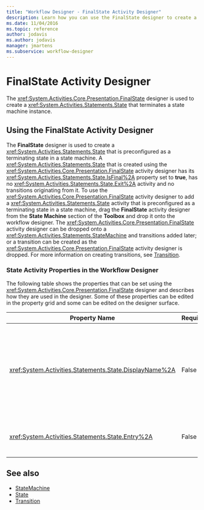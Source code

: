 ```yaml
---
title: "Workflow Designer - FinalState Activity Designer"
description: Learn how you can use the FinalState designer to create a State that terminates a state machine instance.
ms.date: 11/04/2016
ms.topic: reference
author: jodavis
ms.author: jodavis
manager: jmartens
ms.subservice: workflow-designer
---
```

# FinalState Activity Designer

The <xref:System.Activities.Core.Presentation.FinalState> designer is used to create a <xref:System.Activities.Statements.State> that terminates a state machine instance.

## Using the FinalState Activity Designer

The **FinalState** designer is used to create a <xref:System.Activities.Statements.State> that is preconfigured as a terminating state in a state machine. A <xref:System.Activities.Statements.State> that is created using the <xref:System.Activities.Core.Presentation.FinalState> activity designer has its <xref:System.Activities.Statements.State.IsFinal%2A> property set to **true**, has no <xref:System.Activities.Statements.State.Exit%2A> activity and no transitions originating from it. To use the <xref:System.Activities.Core.Presentation.FinalState> activity designer to add a <xref:System.Activities.Statements.State> activity that is preconfigured as a terminating state in a state machine, drag the **FinalState** activity designer from the **State Machine** section of the **Toolbox** and drop it onto the workflow designer. The <xref:System.Activities.Core.Presentation.FinalState> activity designer can be dropped onto a <xref:System.Activities.Statements.StateMachine> and transitions added later; or a transition can be created as the <xref:System.Activities.Core.Presentation.FinalState> activity designer is dropped. For more information on creating transitions, see [Transition](../workflow-designer/transition-activity-designer.md).

### State Activity Properties in the Workflow Designer

The following table shows the properties that can be set using the <xref:System.Activities.Core.Presentation.FinalState> designer and describes how they are used in the designer. Some of these properties can be edited in the property grid and some can be edited on the designer surface.

|Property Name|Required|Usage|
|-|--------------|-|
|<xref:System.Activities.Statements.State.DisplayName%2A>|False|Specifies the friendly name of the <xref:System.Activities.Statements.State> activity designer in the header. The default value is **State**. The value can be edited in the property grid or directly on the header of the activity designer. The <xref:System.Activities.Statements.State.DisplayName%2A> is used in the breadcrumb navigation that is displayed at the top of the workflow designer.<br /><br /> Although the <xref:System.Activities.Statements.State.DisplayName%2A> is not strictly required, it is a best practice to use one.|
|<xref:System.Activities.Statements.State.Entry%2A>|False|Specifies the action that occurs when this state is transitioned to. This value can be set by dragging an activity from the **Toolbox** and dropping it onto the <xref:System.Activities.Statements.State.Entry%2A> section of the state.|

## See also

- [StateMachine](../workflow-designer/statemachine-activity-designer.md)
- [State](../workflow-designer/state-activity-designer.md)
- [Transition](../workflow-designer/transition-activity-designer.md)